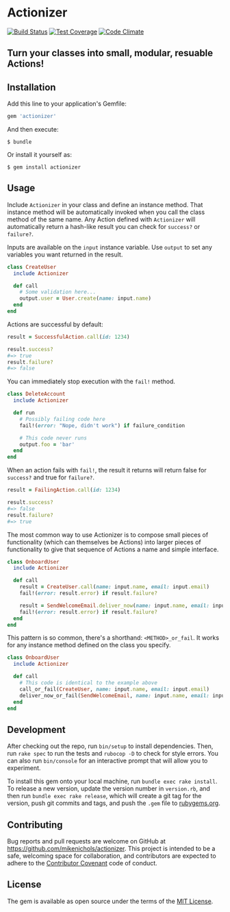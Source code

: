 # Actionizer

[![Build Status](https://travis-ci.org/mikenichols/actionizer.svg?branch=master)](https://travis-ci.org/mikenichols/actionizer)
[![Test Coverage](https://codeclimate.com/github/mikenichols/actionizer/badges/coverage.svg)](https://codeclimate.com/github/mikenichols/actionizer/coverage)
[![Code Climate](https://codeclimate.com/github/mikenichols/actionizer/badges/gpa.svg)](https://codeclimate.com/github/mikenichols/actionizer)

## Turn your classes into small, modular, resuable Actions!

## Installation

Add this line to your application's Gemfile:

```ruby
gem 'actionizer'
```

And then execute:

    $ bundle

Or install it yourself as:

    $ gem install actionizer

## Usage

Include `Actionizer` in your class and define an instance method. That instance method will be automatically invoked when you call the class method of the same name. Any Action defined with `Actionizer` will automatically return a hash-like result you can check for `success?` or `failure?`.

Inputs are available on the `input` instance variable. Use `output` to set any variables you want returned in the result.

```ruby
class CreateUser
  include Actionizer

  def call
    # Some validation here...
    output.user = User.create(name: input.name)
  end
end
```

Actions are successful by default:
```ruby
result = SuccessfulAction.call(id: 1234)

result.success?
#=> true
result.failure?
#=> false
```

You can immediately stop execution with the `fail!` method.
```ruby
class DeleteAccount
  include Actionizer

  def run
    # Possibly failing code here
    fail!(error: "Nope, didn't work") if failure_condition

    # This code never runs
    output.foo = 'bar'
  end
end
```

When an action fails with `fail!`, the result it returns will return false for `success?` and true for `failure?`.
```ruby
result = FailingAction.call(id: 1234)

result.success?
#=> false
result.failure?
#=> true
```

The most common way to use Actionizer is to compose small pieces of functionality (which can themselves be Actions) into larger pieces of functionality to give that sequence of Actions a name and simple interface.
```ruby
class OnboardUser
  include Actionizer

  def call
    result = CreateUser.call(name: input.name, email: input.email)
    fail!(error: result.error) if result.failure?

    result = SendWelcomeEmail.deliver_now(name: input.name, email: input.email)
    fail!(error: result.error) if result.failure?
  end
end
```


This pattern is so common, there's a shorthand: `<METHOD>_or_fail`. It works for any instance method defined on the class you specify.
```ruby
class OnboardUser
  include Actionizer

  def call
    # This code is identical to the example above
    call_or_fail(CreateUser, name: input.name, email: input.email)
    deliver_now_or_fail(SendWelcomeEmail, name: input.name, email: input.email)
  end
end
```


## Development

After checking out the repo, run `bin/setup` to install dependencies. Then, run `rake spec` to run the tests and `rubocop -D` to check for style errors. You can also run `bin/console` for an interactive prompt that will allow you to experiment.

To install this gem onto your local machine, run `bundle exec rake install`. To release a new version, update the version number in `version.rb`, and then run `bundle exec rake release`, which will create a git tag for the version, push git commits and tags, and push the `.gem` file to [rubygems.org](https://rubygems.org).

## Contributing

Bug reports and pull requests are welcome on GitHub at https://github.com/mikenichols/actionizer. This project is intended to be a safe, welcoming space for collaboration, and contributors are expected to adhere to the [Contributor Covenant](http://contributor-covenant.org) code of conduct.


## License

The gem is available as open source under the terms of the [MIT License](http://opensource.org/licenses/MIT).
